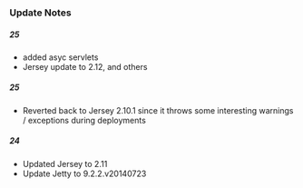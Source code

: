 ### Update Notes

##### 25
 - added asyc servlets
 - Jersey update to 2.12, and others
 
##### 25
 - Reverted back to Jersey 2.10.1 since it throws some interesting warnings / exceptions during deployments

##### 24
- Updated Jersey to 2.11
- Update Jetty to 9.2.2.v20140723
